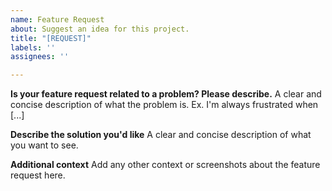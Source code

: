 ```yaml
---
name: Feature Request
about: Suggest an idea for this project.
title: "[REQUEST]"
labels: ''
assignees: ''

---
```


**Is your feature request related to a problem? Please describe.**
A clear and concise description of what the problem is. Ex. I'm always frustrated when [...]

**Describe the solution you'd like**
A clear and concise description of what you want to see.

**Additional context**
Add any other context or screenshots about the feature request here.
